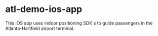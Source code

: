 # atl-demo-ios-app

This iOS app uses indoor positioning SDK's to guide passengers in the Atlanta-Hartfield airport terminal.
